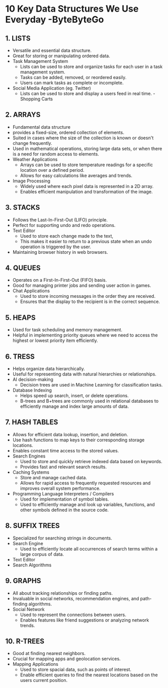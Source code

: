 # 10 Key Data Structures We Use Everyday    -ByteByteGo

## 1. LISTS
- Versatile and essential data structure.
- Great for storing or manipulating ordered data.
- Task Management System
  - Lists can be used to store and organize tasks for each user in a task management system.
  - Tasks can be added, removed, or reordered easily.
  - Users can mark tasks as complete or incomplete.
- Social Media Application (eg. Twitter)
  - Lists can be used to store and display a users feed in real time.
-Shopping Carts

## 2. ARRAYS
- Fundamental data structure
- provides a fixed-size, ordered collection of elements.
- Suited in cases where the size of the collection is known or doesn't change frequently.
- Used in mathematical operations, storing large data sets, or when there is a need for random access to elements.
- Weather Applications
  - Arrays can be used to store temperature readings for a specific location over a defined period.
  - Allows for easy calculations like averages and trends.
- Image Processing
  - Widely used where each pixel data is represented in a 2D array.
  - Enables efficient manipulation and transformation of the image.

## 3. STACKS
- Follows the Last-In-First-Out (LIFO) principle.
- Perfect for supporting undo and redo operations.
- Text Editor
  - Used to store each change made to the text,
  - This makes it easier to return to a previous state when an undo operation is triggered by the user.
- Maintaining browser history in web browsers.

## 4. QUEUES
- Operates on a First-In-First-Out (FIFO) basis.
- Good for managing printer jobs and sending user action in games.
- Chat Applications
  - Used to store incoming messages in the order they are received.
  - Ensures that the display to the recipient is in the correct sequence.

## 5. HEAPS
- Used for task scheduling and memory management.
- Helpful in implementing priority queues where we need to access the highest or lowest priority item efficiently.

## 6. TRESS
- Helps organize data hierarchically.
- Useful for representing data with natural hierarchies or relationships.
- AI decision-making
  - Decision trees are used in Machine Learning for classification tasks.
- Database Indexing
  - Helps speed up search, insert, or delete operations.
  - B-trees and B+trees are commonly used in relational databases to efficiently manage and index large amounts of data.
    
## 7. HASH TABLES
- Allows for efficient data lookup, insertion, and deletion.
- Use hash functions to map keys to their corresponding storage locations.
- Enables constant time access to the stored values.
- Search Engines
  - Used to store and quickly retrieve indexed data based on keywords.
  - Provides fast and relevant search results.
- Caching Systems
  - Store and manage cached data.
  - Allows for rapid access to frequently requested resources and improves overall system performance.
- Programming Language Interpreters / Compilers
  - Used for implementation of symbol tables.
  - Used to efficiently manage and look up variables, functions, and other symbols defined in the source code.
 
## 8. SUFFIX TREES
- Specialized for searching strings in documents.
- Search Engine
  - Used to efficiently locate all occurrences of search terms within a large corpus of data.
- Text Editor
- Search Algorithms 

## 9. GRAPHS
- All about tracking relationships or finding paths.
- Invaluable in social networks, recommendation engines, and path-finding algorithms.
- Social Network
  - Used to represent the connections between users.
  - Enables features like friend suggestions or analyzing network trends.

## 10. R-TREES
- Good at finding nearest neighbors.
- Crucial for mapping apps and geolocation services.
- Mapping Applications
  - Used to store spacial data, such as points of interest.
  - Enable efficient queries to find the nearest locations based on the users current position.
